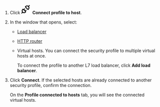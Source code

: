 1. Click ![plug](../../_assets/smartwebsecurity/plug.svg) **Connect profile to host**.
1. In the window that opens, select:
   * [Load balancer](../../application-load-balancer/concepts/application-load-balancer.md)
   * [HTTP router](../../application-load-balancer/concepts/http-router.md)
   * Virtual hosts. You can connect the security profile to multiple virtual hosts at once.

      To connect the profile to another L7 load balancer, click **Add load balancer**.
1. Click **Connect**. If the selected hosts are already connected to another security profile, confirm the connection.

   On the **Profile connected to hosts** tab, you will see the connected virtual hosts.